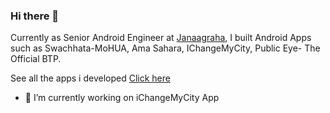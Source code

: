 ### Hi there 👋

Currently as Senior Android Engineer at [Janaagraha](https://www.janaagraha.org/i-change-my-city/), I built Android Apps such as Swachhata-MoHUA, Ama Sahara, IChangeMyCity, Public Eye- The Official BTP.

See all the apps i developed [Click here](https://play.google.com/store/apps/developer?id=Janaagraha)

- 🔭 I’m currently working on iChangeMyCity App

<!--- 
- 👯 I’m looking to collaborate on ...
- 🤔 I’m looking for help with ...
- 💬 Ask me about ...
- 📫 How to reach me: ...
- 😄 Pronouns: ...
- ⚡ Fun fact: ...

--->
